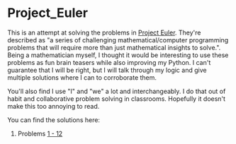 # Project_Euler
This is an attempt at solving the problems in [Project Euler](https://projecteuler.net/). They're described as "a series of challenging mathematical/computer programming problems that will require more than just mathematical insights to solve.". Being a mathematician myself, I thought it would be interesting to use these problems as fun brain teasers while also improving my Python. I can't guarantee that I will be right, but I will talk through my logic and give multiple solutions where I can to corroborate them.

You'll also find I use "I" and "we" a lot and interchangeably. I do that out of habit and collaborative problem solving in classrooms. Hopefully it doesn't make this too annoying to read.

You can find the solutions here:
1. Problems [1 - 12](https://github.com/Uokoroafor/Project_Euler/blob/master/Project%20Euler.ipynb)
